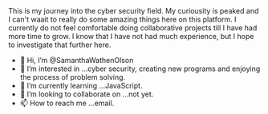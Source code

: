 <HTML>
  <HEAD>
    <TITLE text="7FFFD4"> My Journey to Cyber Security Confidence</TITLE>
  </HEAD>
  <BODY>This is my journey into the cyber security field. My curiousity is peaked and I can't waait to really do some amazing things here on this platform. I currently do not feel comfortable doing collaborative projects till I have had more time to grow. I know that I have not had much experience, but I hope to investigate that further here.
  </BODY>
  </HTML>











- 👋 Hi, I’m @SamanthaWathenOlson
- 👀 I’m interested in ...cyber security, creating new programs and enjoying the process of problem solving.
- 🌱 I’m currently learning ...JavaScript.
- 💞️ I’m looking to collaborate on ...not yet.
- 📫 How to reach me ...email.

<!---
SamanthaWathenOlson/SamanthaWathenOlson is a ✨ special ✨ repository because its `README.md` (this file) appears on your GitHub profile.
You can click the Preview link to take a look at your changes.
--->
